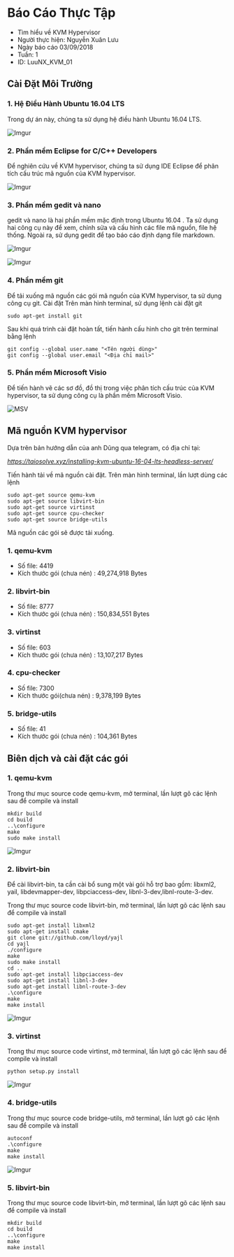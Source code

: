 # Báo Cáo Thực Tập 
* Tìm hiểu về KVM Hypervisor 
* Người thực hiện: Nguyễn Xuân Lưu
* Ngày báo cáo 03/09/2018
* Tuần: 1
* ID: LuuNX_KVM_01 

## Cài Đặt Môi Trường
### 1. Hệ Điều Hành Ubuntu 16.04 LTS

Trong dự án này, chúng ta sử dụng hệ điều hành Ubuntu 16.04 LTS.

![Imgur](https://i.imgur.com/uQZ6J5O.png)

### 2. Phần mềm Eclipse for C/C++ Developers
Để nghiên cứu về KVM hypervisor, chúng ta sử dụng IDE Eclipse để phân tích cấu trúc mã nguồn của KVM hypervisor. 

![Imgur](https://i.imgur.com/eBdWdpU.png)

### 3. Phần mềm gedit và nano
gedit và nano là hai phần mềm mặc định trong Ubuntu 16.04 . Ta sử dụng hai công cụ này để xem, chỉnh sửa và cấu hình các file mã nguồn, file hệ thống. Ngoài ra, sử dụng gedit để tạo báo cáo định dạng file markdown.

![Imgur](https://i.imgur.com/mIBmKZx.png)

![Imgur](https://i.imgur.com/Rbz1bEZ.png)

### 4. Phần mềm git
Để tải xuống mã nguồn các gói mã nguồn của KVM hypervisor, ta sử dụng công cụ git.
Cài đặt
Trên màn hình terminal, sử dụng lệnh cài đặt git
```shell
sudo apt-get install git
```
Sau khi quá trình cài đặt hoàn tất, tiến hành cấu hình cho git trên terminal bằng lệnh
```shell
git config --global user.name "<Tên người dùng>"
git config --global user.email "<Địa chỉ mail>"
```

### 5. Phần mềm Microsoft Visio
Để tiến hành vẽ các sơ đồ, đồ thị trong việc phân tích cấu trúc của KVM hypervisor, ta sử dụng công cụ là phần mềm Microsoft Visio.

![MSV](https://i.imgur.com/2FnSqT4.png)

## Mã nguồn KVM hypervisor
Dựa trên bản hướng dẫn của anh Dũng qua telegram, có địa chỉ tại:

*https://taiosolve.xyz/installing-kvm-ubuntu-16-04-lts-headless-server/*

Tiến hành tải về mã nguồn cài đặt. Trên màn hình terminal, lần lượt dùng các lệnh
```shell
sudo apt-get source qemu-kvm
sudo apt-get source libvirt-bin
sudo apt-get source virtinst
sudo apt-get source cpu-checker
sudo apt-get source bridge-utils
```
Mã nguồn các gói sẽ được tải xuống.

### 1. qemu-kvm
* Số file: 4419
* Kích thước gói (chưa nén) : 49,274,918 Bytes
### 2. libvirt-bin
* Số file: 8777
* Kích thước gói (chưa nén) : 150,834,551 Bytes
### 3. virtinst
* Số file: 603
* Kích thước gói (chưa nén) : 13,107,217 Bytes
### 4. cpu-checker
* Số file: 7300
* Kích thước gói(chưa nén) : 9,378,199 Bytes
### 5. bridge-utils
* Số file: 41
* Kích thước gói (chưa nén) : 104,361 Bytes

## Biên dịch và cài đặt các gói

### 1. qemu-kvm
Trong thư mục source code qemu-kvm, mở terminal, lần lượt gõ các lệnh sau để compile và install
```shell
mkdir build
cd build
..\configure
make
sudo make install
```

![Imgur](https://i.imgur.com/iGOit7F.png)


### 2. libvirt-bin
Để cài libvirt-bin, ta cần cài bổ sung một vài gói hỗ trợ bao gồm: libxml2, yail, libdevmapper-dev, libpciaccess-dev, libnl-3-dev,libnl-route-3-dev.

Trong thư mục source code libvirt-bin, mở terminal, lần lượt gõ các lệnh sau để compile và install
```shell
sudo apt-get install libxml2
sudo apt-get install cmake
git clone git://github.com/lloyd/yajl
cd yajl
./configure
make
sudo make install
cd ..
sudo apt-get install libpciaccess-dev
sudo apt-get install libnl-3-dev
sudo apt-get install libnl-route-3-dev
.\configure
make
make install
```

![Imgur](https://i.imgur.com/4URsjYO.png)


### 3. virtinst
Trong thư mục source code virtinst, mở terminal, lần lượt gõ các lệnh sau để compile và install
```shell
python setup.py install
```

![Imgur](https://i.imgur.com/wcEPlqs.png)

### 4. bridge-utils
Trong thư mục source code bridge-utils, mở terminal, lần lượt gõ các lệnh sau để compile và install
```shell
autoconf
.\configure
make
make install
```

![Imgur](https://i.imgur.com/OxB61ET.png)

### 5. libvirt-bin
Trong thư mục source code libvirt-bin, mở terminal, lần lượt gõ các lệnh sau để compile và install
```shell
mkdir build
cd build
..\configure
make
make install
```
